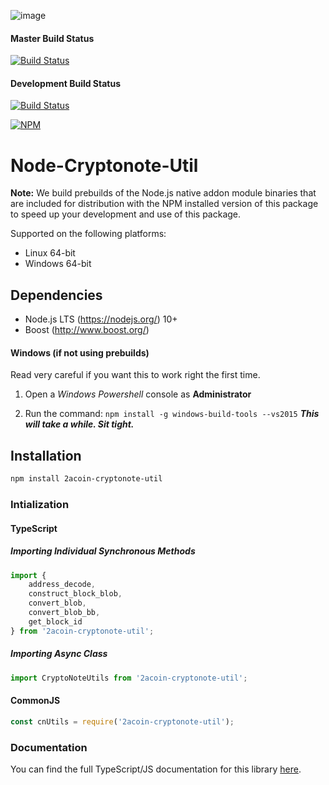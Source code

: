![image](https://i.imgur.com/fWVGDMA.png)

#### Master Build Status
[![Build Status](https://github.com/2acoin/node-cryptonote-util/workflows/CI%20Build%20Tests/badge.svg?branch=master)](https://github.com/2acoin/node-cryptonote-util/actions)

#### Development Build Status
[![Build Status](https://github.com/2acoin/node-cryptonote-util/workflows/CI%20Build%20Tests/badge.svg?branch=development)](https://github.com/2acoin/node-cryptonote-util/actions)

[![NPM](https://nodei.co/npm/2acoin-cryptonote-util.png?downloads=true&stars=true)](https://nodei.co/npm/2coin-cryptonote-util/)

# Node-Cryptonote-Util

**Note:** We build prebuilds of the Node.js native addon module binaries that are included for distribution with the NPM
installed version of this package to speed up your development and use of this package.

Supported on the following platforms:

* Linux 64-bit
* Windows 64-bit

## Dependencies

* Node.js LTS (https://nodejs.org/) 10+
* Boost (http://www.boost.org/)

#### Windows (if not using prebuilds)

Read very careful if you want this to work right the first time.

1) Open a *Windows Powershell* console as **Administrator**

2) Run the command: `npm install -g windows-build-tools --vs2015`
   ***This will take a while. Sit tight.***

## Installation

```bash
npm install 2acoin-cryptonote-util
```

### Intialization

#### TypeScript

##### Importing Individual Synchronous Methods

```javascript
import { 
    address_decode, 
    construct_block_blob, 
    convert_blob, 
    convert_blob_bb, 
    get_block_id 
} from '2acoin-cryptonote-util';
```

##### Importing Async Class

```javascript
import CryptoNoteUtils from '2acoin-cryptonote-util';
```

#### CommonJS

```javascript
const cnUtils = require('2acoin-cryptonote-util');
```

### Documentation

You can find the full TypeScript/JS documentation for this library [here](https://cnutils.2acoin.dev).
